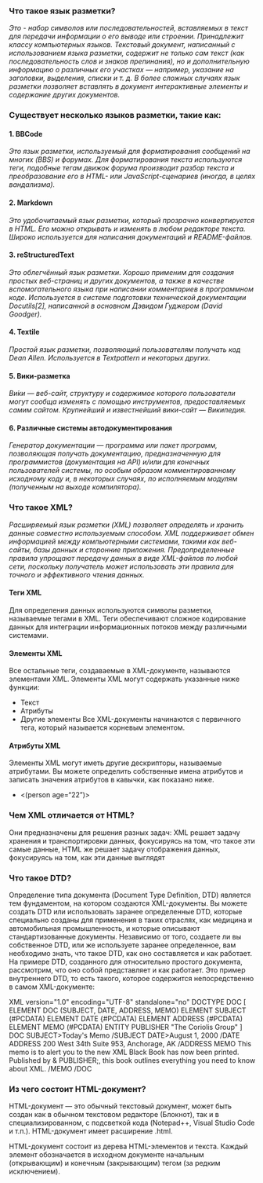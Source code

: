 ### Что такое язык разметки?
*Это - набор символов или последовательностей, вставляемых в текст для передачи информации о его выводе или строении. Принадлежит классу компьютерных языков. Текстовый документ, написанный с использованием языка разметки, содержит не только сам текст (как последовательность слов и знаков препинания), но и дополнительную информацию о различных его участках — например, указание на заголовки, выделения, списки и т. д. В более сложных случаях язык разметки позволяет вставлять в документ интерактивные элементы и содержание других документов.*
### Существует несколько языков разметки, такие как:
#### 1. BBCode
*Это язык разметки, используемый для форматирования сообщений на многих (BBS) и форумах. Для форматирования текста используются теги, подобные тегам движок форума производит разбор текста и преобразование его в HTML- или JavaScript-сценариев (иногда, в целях вандализма).*
#### 2. Markdown
*Это удобочитаемый язык разметки, который прозрачно конвертируется в HTML. Его можно открывать и изменять в любом редакторе текста. Широко используется для написания документаций и README-файлов.*
#### 3. reStructuredText
*Это облегчённый язык разметки. Хорошо применим для создания простых веб-страниц и других документов, а также в качестве вспомогательного языка при написании комментариев в программном коде. Используется в системе подготовки технической документации Docutils[2], написанной в основном Дэвидом Гуджером (David Goodger).*
#### 4. Textile
*Простой язык разметки, позволяющий пользователям получать код Dean Allen. Используется в Textpattern и некоторых других.*
#### 5. Вики-разметка
*Ви́ки — веб-сайт, структуру и содержимое которого пользователи могут сообща изменять с помощью инструментов, предоставляемых самим сайтом. Крупнейший и известнейший вики-сайт — Википедия.*
#### 6. Различные системы автодокументирования 
*Генератор документации — программа или пакет программ, позволяющая получать документацию, предназначенную для программистов (документация на API) и/или для конечных пользователей системы, по особым образом комментированному исходному коду и, в некоторых случаях, по исполняемым модулям (полученным на выходе компилятора).*
### Что такое XML?
*Расширяемый язык разметки (XML) позволяет определять и хранить данные совместно используемым способом. XML поддерживает обмен информацией между компьютерными системами, такими как веб-сайты, базы данных и сторонние приложения. Предопределенные правила упрощают передачу данных в виде XML-файлов по любой сети, поскольку получатель может использовать эти правила для точного и эффективного чтения данных.*
#### Теги XML
Для определения данных используются символы разметки, называемые тегами в XML. 
Теги обеспечивают сложное кодирование данных для интеграции информационных потоков между различными системами.
#### Элементы XML
Все остальные теги, создаваемые в XML-документе, называются элементами XML. Элементы XML могут содержать указанные ниже функции:
- Текст
- Атрибуты
- Другие элементы
Все XML-документы начинаются с первичного тега, который называется корневым элементом.
#### Атрибуты XML
Элементы XML могут иметь другие дескрипторы, называемые атрибутами. Вы можете определить собственные имена атрибутов и записать значения атрибутов в кавычки, как показано ниже.
- <(person age=“22”)>
### Чем XML отличается от HTML?
Они предназначены для решения разных задач: XML решает задачу хранения и транспортировки данных, фокусируясь на том, что такое эти самые данные, HTML же решает задачу отображения данных, фокусируясь на том, как эти данные выглядят
### Что такое DTD?
Определение типа документа (Document Type Definition, DTD) является тем фундаментом, на котором создаются XML-документы. Вы можете создать DTD или использовать заранее определенные DTD, которые специально созданы для применения в таких отраслях, как медицина и автомобильная промышленность, и которые описывают стандартизованные документы. Независимо от того, создаете ли вы собственное DTD, или же используете заранее определенное, вам необходимо знать, что такое DTD, как оно составляется и как работает.
На примере DTD, созданного для относительно простого документа, рассмотрим, что оно собой представляет и как работает. Это пример внутреннего DTD, то есть такого, которое содержится непосредственно в самом XML-документе:

XML version="1.0" encoding="UTF-8" standalone="no"
DOCTYPE DOC [
ELEMENT DOC (SUBJECT, DATE, ADDRESS, MEMO)
ELEMENT SUBJECT (#PCDATA)
ELEMENT DATE {#PCDATA)
ELEMENT ADDRESS (#PCDATA)
ELEMENT MEMO (#PCDATA)
ENTITY PUBLISHER "The Coriolis Group"
]
DOC
SUBJECT>Today's Memo /SUBJECT
DATE>August 1, 2000 /DATE
ADDRESS 200 West 34th Suite 953, Anchorage, AK /ADDRESS
MEMO This memo is to alert you to the new XML
Black Book has now been printed. Published by
& PUBLISHER;, this book outlines everything you
need to know about XML. /MEMO
/DOC
### Из чего состоит HTML-документ?
HTML-документ — это обычный текстовый документ, может быть создан как в обычном текстовом редакторе (Блокнот), так и в специализированном, с подсветкой кода (Notepad++, Visual Studio Code и т.п.). HTML-документ имеет расширение .html.

HTML-документ состоит из дерева HTML-элементов и текста. Каждый элемент обозначается в исходном документе начальным (открывающим) и конечным (закрывающим) тегом (за редким исключением).